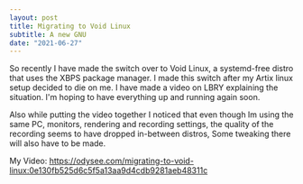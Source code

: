 ```yaml
---
layout: post
title: Migrating to Void Linux
subtitle: A new GNU
date: "2021-06-27"
---
```


So recently I have made the switch over to Void Linux, a systemd-free distro
that uses the XBPS package manager. I made this switch after my Artix linux 
setup decided to die on me. I have made a video on LBRY explaining the 
situation. I'm hoping to have everything up and running again soon.

Also while putting the video together I noticed that even though Im using the
same PC, monitors, rendering and recording settings, the quality of the recording seems
to have dropped in-between distros, Some tweaking there will also have to be made.

My Video: https://odysee.com/migrating-to-void-linux:0e130fb525d6c5f5a13aa9d4cdb9281aeb48311c
